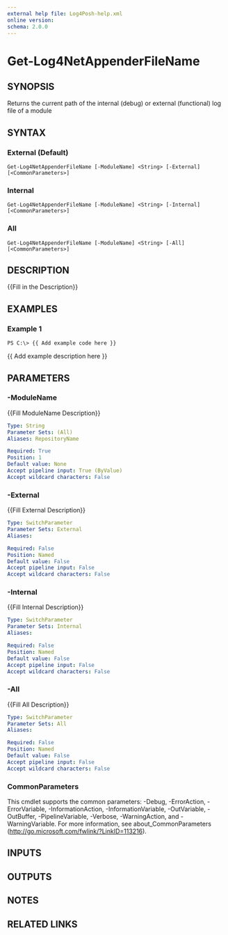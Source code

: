 ```yaml
---
external help file: Log4Posh-help.xml
online version: 
schema: 2.0.0
---
```


# Get-Log4NetAppenderFileName

## SYNOPSIS
Returns the current path of the internal (debug) or external (functional) log file of a module

## SYNTAX

### External (Default)
```
Get-Log4NetAppenderFileName [-ModuleName] <String> [-External] [<CommonParameters>]
```

### Internal
```
Get-Log4NetAppenderFileName [-ModuleName] <String> [-Internal] [<CommonParameters>]
```

### All
```
Get-Log4NetAppenderFileName [-ModuleName] <String> [-All] [<CommonParameters>]
```

## DESCRIPTION
{{Fill in the Description}}

## EXAMPLES

### Example 1
```
PS C:\> {{ Add example code here }}
```

{{ Add example description here }}

## PARAMETERS

### -ModuleName
{{Fill ModuleName Description}}

```yaml
Type: String
Parameter Sets: (All)
Aliases: RepositoryName

Required: True
Position: 1
Default value: None
Accept pipeline input: True (ByValue)
Accept wildcard characters: False
```

### -External
{{Fill External Description}}

```yaml
Type: SwitchParameter
Parameter Sets: External
Aliases: 

Required: False
Position: Named
Default value: False
Accept pipeline input: False
Accept wildcard characters: False
```

### -Internal
{{Fill Internal Description}}

```yaml
Type: SwitchParameter
Parameter Sets: Internal
Aliases: 

Required: False
Position: Named
Default value: False
Accept pipeline input: False
Accept wildcard characters: False
```

### -All
{{Fill All Description}}

```yaml
Type: SwitchParameter
Parameter Sets: All
Aliases: 

Required: False
Position: Named
Default value: False
Accept pipeline input: False
Accept wildcard characters: False
```

### CommonParameters
This cmdlet supports the common parameters: -Debug, -ErrorAction, -ErrorVariable, -InformationAction, -InformationVariable, -OutVariable, -OutBuffer, -PipelineVariable, -Verbose, -WarningAction, and -WarningVariable. For more information, see about_CommonParameters (http://go.microsoft.com/fwlink/?LinkID=113216).

## INPUTS

## OUTPUTS

## NOTES

## RELATED LINKS

